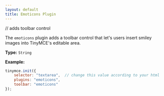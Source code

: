 ```yaml
---
layout: default
title: Emoticons Plugin
---
```


// adds toolbar control

The `emoticons` plugin adds a toolbar control that let's users insert smiley images into TinyMCE's editable area.

**Type:** `String`

**Example:**

```js
tinymce.init({
    selector: "textarea",  // change this value according to your html
    plugins: "emoticons",
    toolbar: "emoticons"
});
```
